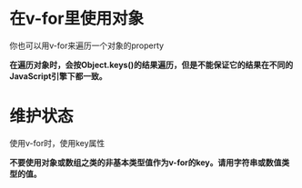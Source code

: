# 在v-for里使用对象

你也可以用v-for来遍历一个对象的property

**在遍历对象时，会按Object.keys()的结果遍历，但是不能保证它的结果在不同的JavaScript引擎下都一致。**



# 维护状态

使用v-for时，使用key属性

**不要使用对象或数组之类的非基本类型值作为v-for的key。请用字符串或数值类型的值。**

